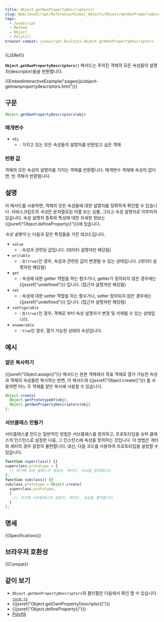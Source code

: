 ```yaml
---
title: Object.getOwnPropertyDescriptors()
slug: Web/JavaScript/Reference/Global_Objects/Object/getOwnPropertyDescriptors
tags:
  - JavaScript
  - Method
  - Object
  - Polyfill
browser-compat: javascript.builtins.Object.getOwnPropertyDescriptors
---
```

{{JSRef}}

**`Object.getOwnPropertyDescriptors()`** 메서드는 주어진 객체의 모든 속성들의 설명자(descriptor)들을 반환합니다.

{{EmbedInteractiveExample("pages/js/object-getownpropertydescriptors.html")}}

## 구문

```js
Object.getOwnPropertyDescriptors(obj)
```

### 매개변수

- `obj`
  - : 가지고 있는 모든 속성들의 설명자를 반환받고 싶은 객체

### 반환 값

객체의 모든 속성의 설명자를 가지는 객체를 반환합니다. 매개변수 객체에 속성이 없다면, 빈 객체가 반환됩니다.

## 설명

이 메서드를 사용하면, 객체의 모든 속성들에 대한 설명자를 정확하게 확인할 수 있습니다.
자바스크립트의 *속성*은 문자열로된 이름 또는 심볼, 그리고 속성 설명자로 이루어져 있습니다.
속성 설명자 종류와 특성에 대한 자세한 정보는 {{jsxref("Object.defineProperty()")}}에 있습니다..

_속성 설명자_ 는 다음과 같은 특징들을 가진 레코드입니다.

- `value`
  - : 속성과 관련된 값입니다. (데이터 설명자만 해당됨)
- `writable`
  - : `참(true)`인 경우, 속성과 관련된 값이 변경될 수 있는 상태입니다. (데이터 설명자만 해당됨)
- `get`
  - : 속성에 대한 getter 역할을 하는 함수거나, getter가 정의되지 않은 경우에는 {{jsxref("undefined")}} 입니다.
    (접근자 설명자만 해당됨)
- `set`
  - : 속성에 대한 setter 역할을 하는 함수거나, setter 정의되지 않은 경우에는 {{jsxref("undefined")}} 입니다.
    (접근자 설명자만 해당됨)
- `configurable`
  - : `참(true)`인 경우, 객체로 부터 속성 설명자가 변경 및 삭제될 수 있는 상태입니다.
- `enumerable`
  - : `true`인 경우, 열거 가능한 상태의 속성입니다.

## 예시

### 얕은 복사하기

{{jsxref("Object.assign()")}} 메서드는 원본 객체에서 목표 객체로 열거 가능한 속성과 객체의 속성들만 복사하는 반면,
이 메서드와 {{jsxref("Object.create()")}} 를 사용하면 어느 두 객체를 얕은 복사에 사용할 수 있습니다.

```js
Object.create(
  Object.getPrototypeOf(obj),
  Object.getOwnPropertyDescriptors(obj)
);
```

### 서브클래스 만들기

서브클래스를 만드는 일반적인 방법은 서브클래스를 정의하고, 프로토타입을 슈퍼 클래스의 인스턴스로 설정한 다음, 그 인스턴스에 속성을 정의하는 것입니다.
이 방법은 게터와 세터의 경우 굉장히 불편합니다. 대신, 다음 코드를 사용하여 프로토타입을 설정할 수 있습니다.

```js
function superclass() {}
superclass.prototype = {
  // 여기에 슈퍼 클래스의 생성자, 매서드, 속성을 정의합니다.
};
function subclass() {}
subclass.prototype = Object.create(
  superclass.prototype,
  {
    // 여기에 서브클래스의 생성자, 매서드, 속성을 정의합니다.
  }
);
```

## 명세

{{Specifications}}

## 브라우저 호환성

{{Compat}}

## 같이 보기

- `Object.getOwnPropertyDescriptors`의 폴리필은 다음에서 확인 할 수 있습니다. [`core-js`](https://github.com/zloirock/core-js#ecmascript-object)
- {{jsxref("Object.getOwnPropertyDescriptor()")}}
- {{jsxref("Object.defineProperty()")}}
- [Polyfill](https://github.com/tc39/proposal-object-getownpropertydescriptors)
